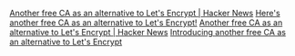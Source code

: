 
[Another free CA as an alternative to Let's Encrypt | Hacker News](https://news.ycombinator.com/item?id=28244246)
[Here's another free CA as an alternative to Let's Encrypt!](https://scotthelme.co.uk/heres-another-free-ca-as-an-alternative-to-lets-encrypt/)
[Another free CA as an alternative to Let's Encrypt | Hacker News](https://news.ycombinator.com/item?id=25188614)
[Introducing another free CA as an alternative to Let's Encrypt](https://scotthelme.co.uk/introducing-another-free-ca-as-an-alternative-to-lets-encrypt/)
